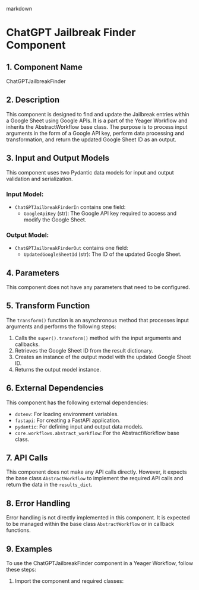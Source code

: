 markdown
# ChatGPT Jailbreak Finder Component

## 1. Component Name
ChatGPTJailbreakFinder

## 2. Description
This component is designed to find and update the Jailbreak entries within a Google Sheet using Google APIs. It is a part of the Yeager Workflow and inherits the AbstractWorkflow base class. The purpose is to process input arguments in the form of a Google API key, perform data processing and transformation, and return the updated Google Sheet ID as an output.

## 3. Input and Output Models
This component uses two Pydantic data models for input and output validation and serialization.

### Input Model:
- `ChatGPTJailbreakFinderIn` contains one field:
    - `GoogleApiKey` (str): The Google API key required to access and modify the Google Sheet.

### Output Model:
- `ChatGPTJailbreakFinderOut` contains one field:
    - `UpdatedGoogleSheetId` (str): The ID of the updated Google Sheet.

## 4. Parameters
This component does not have any parameters that need to be configured.

## 5. Transform Function
The `transform()` function is an asynchronous method that processes input arguments and performs the following steps:

1. Calls the `super().transform()` method with the input arguments and callbacks.
2. Retrieves the Google Sheet ID from the result dictionary.
3. Creates an instance of the output model with the updated Google Sheet ID.
4. Returns the output model instance.

## 6. External Dependencies
This component has the following external dependencies:

- `dotenv`: For loading environment variables.
- `fastapi`: For creating a FastAPI application.
- `pydantic`: For defining input and output data models.
- `core.workflows.abstract_workflow`: For the AbstractWorkflow base class.

## 7. API Calls
This component does not make any API calls directly. However, it expects the base class `AbstractWorkflow` to implement the required API calls and return the data in the `results_dict`.

## 8. Error Handling
Error handling is not directly implemented in this component. It is expected to be managed within the base class `AbstractWorkflow` or in callback functions.

## 9. Examples
To use the ChatGPTJailbreakFinder component in a Yeager Workflow, follow these steps:

1. Import the component and required classes:

   